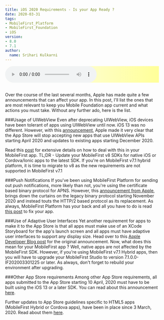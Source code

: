 ```yaml
---
title: iOS 2020 Requirements - Is your App Ready ? 
date: 2020-03-31
tags:
- MobileFirst_Platform
- MobileFirst_Foundation
- iOS
version:
- 8.0
- 7.1
author:
  name: Srihari Kulkarni
---
```

<style>
.audio-background {
  background-image: linear-gradient(to right, rgba(255,255,255,0), #ffff99);
;
}
</style>
<script>
$('#audioMFWebView').on('ended', function() {
        manageImageObjectsLevel();
}).get(0).play();
</script>

<div class="container audio-background">
  
  <audio id="audioMFWebView" controls>
  <source src="{{site.baseurl}}/assets/blog/2020-01-31-ios-ready-for-2020.mp3" type="audio/mpeg">
  Your browser does not support the audio tag.
  </audio>

</div>
<br/>

Over the course of the last several months, Apple has made quite a few announcements that can affect your app. In this post, I'll list the ones that are most relevant to keep you Mobile Foundation app current and what actions you must take. Without any further ado, here is the list. 

###Usage of UIWebView 
Even after deprecating UIWebView, iOS devices have been tolerant of apps using UIWebView until now. iOS 13 was no different. However, with this [announcement](https://developer.apple.com/news/?id=12232019b), Apple made it very clear that the App Store will stop accepting new apps that use UIWebView APIs starting April 2020 and updates to existing apps starting December 2020. 

Read this [post](https://mobilefirstplatform.ibmcloud.com/blog/2020/01/27/Removal-of-UIWebview/) for extensive details on how to deal with this in your MobileFirst app. TL;DR - Update your MobileFirst v8 SDKs for native iOS or Cordova/Ionic apps to the latest SDK. If you're on MobileFirst v7.1 hybrid platform, it is time to migrate to v8 as the new requirements are not supported in MobileFirst v7.1 

###Push Notifications
If you've been using MobileFirst Platform for sending out push notifications, more likely than not, you're using the certificate based binary protocol for APNS. However, this [announcement from Apple](https://developer.apple.com/news/?id=11042019a), brings down the curtains on the legacy binary protocol starting November 2020 and instead touts the HTTP/2 based protocol as its replacement. 
As always, MobileFirst Platform has your back and all you have to do is read [this post](https://mobilefirstplatform.ibmcloud.com/blog/2018/12/24/HTTP2-proxy-support/) to fix your app.


###Use of Adaptive User Interfaces
Yet another requirement for apps to make it to the App Store is that all apps must make use of an XCode Storyboard for the app's launch screen and all apps must have adaptive user interfaces to support any display size. Head over to this [Apple Developer Blog post](https://developer.apple.com/news/?id=01132020b) for the original announcement. 
Now, what does this mean for your MobileFirst app ? Well, native apps are not affected by the MobileFirst SDK. However, if you're using MobileFirst v7.1 Hybrid apps, then you will have to upgrade your MobileFirst Studio to version 7.1.0.0-IF202003301225 or later. As always, don't forget to rebuild your environment after upgrading. 


###Other App Store requirements 
Among other App Store requirements, all apps submitted to the App Store starting 10 April, 2020 must have to be built using the iOS 13 or a later SDK. You can read about this announcement [here](https://developer.apple.com/news/?id=03042020b).

Further updates to App Store guidelines specific to HTML5 apps (MobileFirst Hybrid or Cordova apps), have been in place since 3 March, 2020. Read about them [here](https://developer.apple.com/news/?id=01212020a).  



